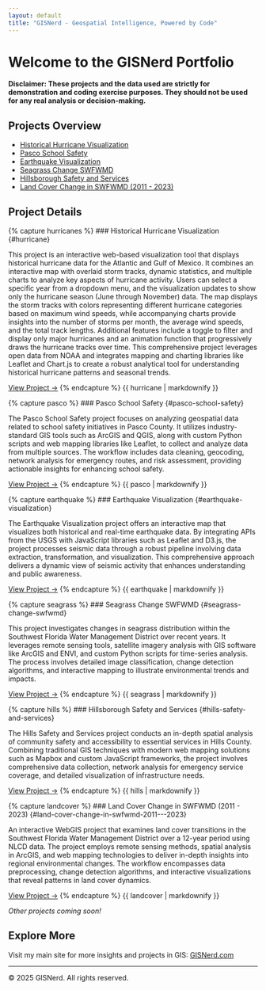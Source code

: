 ```yaml
---
layout: default
title: "GISNerd - Geospatial Intelligence, Powered by Code"
---
```


# Welcome to the GISNerd Portfolio

**Disclaimer: These projects and the data used are strictly for demonstration and coding exercise purposes. They should not be used for any real analysis or decision-making.**

## Projects Overview

- [Historical Hurricane Visualization](#hurricane)
- [Pasco School Safety](#pasco-school-safety)
- [Earthquake Visualization](#earthquake-visualization)
- [Seagrass Change SWFWMD](#seagrass-change-swfwmd)
- [Hillsborough Safety and Services](#hills-safety-and-services)
- [Land Cover Change in SWFWMD (2011 - 2023)](#land-cover-change-in-swfwmd-2011---2023)

## Project Details

<div class="project-card">
{% capture hurricanes %}
### Historical Hurricane Visualization {#hurricane}

This project is an interactive web-based visualization tool that displays historical hurricane data for the Atlantic and Gulf of Mexico. It combines an interactive map with overlaid storm tracks, dynamic statistics, and multiple charts to analyze key aspects of hurricane activity. Users can select a specific year from a dropdown menu, and the visualization updates to show only the hurricane season (June through November) data. The map displays the storm tracks with colors representing different hurricane categories based on maximum wind speeds, while accompanying charts provide insights into the number of storms per month, the average wind speeds, and the total track lengths. Additional features include a toggle to filter and display only major hurricanes and an animation function that progressively draws the hurricane tracks over time. This comprehensive project leverages open data from NOAA and integrates mapping and charting libraries like Leaflet and Chart.js to create a robust analytical tool for understanding historical hurricane patterns and seasonal trends.

[View Project →](https://kevinmgis.github.io/Hurricane_Visualization/map.html)
{% endcapture %}
{{ hurricane | markdownify }}
</div>

<div class="project-card">
{% capture pasco %}
### Pasco School Safety {#pasco-school-safety}

The Pasco School Safety project focuses on analyzing geospatial data related to school safety initiatives in Pasco County. It utilizes industry-standard GIS tools such as ArcGIS and QGIS, along with custom Python scripts and web mapping libraries like Leaflet, to collect and analyze data from multiple sources. The workflow includes data cleaning, geocoding, network analysis for emergency routes, and risk assessment, providing actionable insights for enhancing school safety.

[View Project →](https://kevinmgis.github.io/Pasco_School_Safety/map.html)
{% endcapture %}
{{ pasco | markdownify }}
</div>

<div class="project-card">
{% capture earthquake %}
### Earthquake Visualization {#earthquake-visualization}

The Earthquake Visualization project offers an interactive map that visualizes both historical and real-time earthquake data. By integrating APIs from the USGS with JavaScript libraries such as Leaflet and D3.js, the project processes seismic data through a robust pipeline involving data extraction, transformation, and visualization. This comprehensive approach delivers a dynamic view of seismic activity that enhances understanding and public awareness.

[View Project →](https://kevinmgis.github.io/Earthquake_Visualization/map.html)
{% endcapture %}
{{ earthquake | markdownify }}
</div>

<div class="project-card">
{% capture seagrass %}
### Seagrass Change SWFWMD {#seagrass-change-swfwmd}

This project investigates changes in seagrass distribution within the Southwest Florida Water Management District over recent years. It leverages remote sensing tools, satellite imagery analysis with GIS software like ArcGIS and ENVI, and custom Python scripts for time-series analysis. The process involves detailed image classification, change detection algorithms, and interactive mapping to illustrate environmental trends and impacts.

[View Project →](https://kevinmgis.github.io/Seagrass_Change_SWFWMD/map.html)
{% endcapture %}
{{ seagrass | markdownify }}
</div>

<div class="project-card">
{% capture hills %}
### Hillsborough Safety and Services {#hills-safety-and-services}

The Hills Safety and Services project conducts an in-depth spatial analysis of community safety and accessibility to essential services in Hills County. Combining traditional GIS techniques with modern web mapping solutions such as Mapbox and custom JavaScript frameworks, the project involves comprehensive data collection, network analysis for emergency service coverage, and detailed visualization of infrastructure needs.

[View Project →](https://kevinmgis.github.io/Hills_Safety_and_Services/map.html)
{% endcapture %}
{{ hills | markdownify }}
</div>

<div class="project-card">
{% capture landcover %}
### Land Cover Change in SWFWMD (2011 - 2023) {#land-cover-change-in-swfwmd-2011---2023}

An interactive WebGIS project that examines land cover transitions in the Southwest Florida Water Management District over a 12-year period using NLCD data. The project employs remote sensing methods, spatial analysis in ArcGIS, and web mapping technologies to deliver in-depth insights into regional environmental changes. The workflow encompasses data preprocessing, change detection algorithms, and interactive visualizations that reveal patterns in land cover dynamics.

[View Project →](https://kevinmgis.github.io/LandUse_Change_Web/map.html)
{% endcapture %}
{{ landcover | markdownify }}
</div>

*Other projects coming soon!*

## Explore More

Visit my main site for more insights and projects in GIS: [GISNerd.com](https://gisnerd.com)

---

© 2025 GISNerd. All rights reserved.